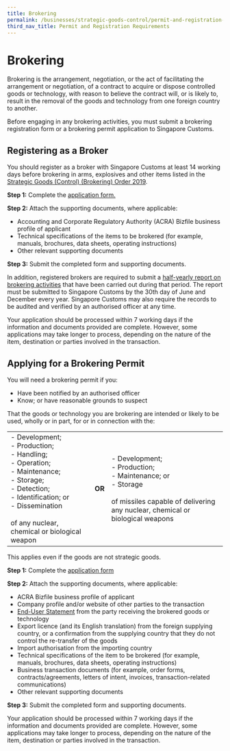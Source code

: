 ```yaml
---
title: Brokering
permalink: /businesses/strategic-goods-control/permit-and-registration-requirements/brokering
third_nav_title: Permit and Registration Requirements
---
```


# Brokering

Brokering is the arrangement, negotiation, or the act of facilitating the arrangement or negotiation, of a contract to acquire or dispose controlled goods or technology, with reason to believe the contract will, or is likely to, result in the removal of the goods and technology from one foreign country to another.

Before engaging in any brokering activities, you must submit a brokering registration form or a brokering permit application to Singapore Customs.

## Registering as a Broker

You should register as a broker with Singapore Customs at least 14 working days before brokering in arms, explosives and other items listed in the  [Strategic Goods (Control) (Brokering) Order 2019](https://sso.agc.gov.sg/SL/SGCA2002-S534-2019?DocDate=20190801).

**Step 1:**  Complete the  [application form.](/eservices/customs-forms-and-service-links)

**Step 2:**  Attach the supporting documents, where applicable:

-   Accounting and Corporate Regulatory Authority (ACRA) Bizfile business profile of applicant
-   Technical specifications of the items to be brokered (for example, manuals, brochures, data sheets, operating instructions)
-   Other relevant supporting documents

**Step 3:**  Submit the completed form and supporting documents.

In addition, registered brokers are required to submit a  [half-yearly report on brokering activities](/eservices/customs-forms-and-service-links)  that have been carried out during that period. The report must be submitted to Singapore Customs by the 30th  day of June and December every year. Singapore Customs may also require the records to be audited and verified by an authorised officer at any time.

Your application should be processed within 7 working days if the information and documents provided are complete. However, some applications may take longer to process, depending on the nature of the item, destination or parties involved in the transaction.

## Applying for a Brokering Permit

You will need a brokering permit if you:

-   Have been notified by an authorised officer
-   Know; or have reasonable grounds to suspect

That the goods or technology you are brokering are intended or likely to be used, wholly or in part, for or in connection with the:

|  |  |  |
|---|---|---|
| - Development;  <br> - Production;  <br> - Handling;  <br> - Operation;  <br> -  Maintenance; <br> - Storage;  <br> - Detection;  <br> - Identification; or  <br> -  Dissemination <br><br> of any nuclear, chemical or biological weapon | **OR** | - Development; <br> - Production; <br> - Maintenance; or <br> - Storage <br><br> of missiles capable of delivering any nuclear, chemical or biological weapons |

This applies even if the goods are not strategic goods.

**Step 1:**  Complete the  [application form](/eservices/customs-forms-and-service-links)

**Step 2:**  Attach the supporting documents, where applicable:

-   ACRA Bizfile business profile of applicant
-   Company profile and/or website of other parties to the transaction
-   [End-User Statement](/eservices/customs-forms-and-service-links)  from the party receiving the brokered goods or technology
-   Export licence (and its English translation) from the foreign supplying country, or a confirmation from the supplying country that they do not control the re-transfer of the goods
-   Import authorisation from the importing country
-   Technical specifications of the item to be brokered (for example, manuals, brochures, data sheets, operating instructions)
-   Business transaction documents (for example, order forms, contracts/agreements, letters of intent, invoices, transaction-related communications)
-   Other relevant supporting documents

**Step 3:**  Submit the completed form and supporting documents.

Your application should be processed within 7 working days if the information and documents provided are complete. However, some applications may take longer to process, depending on the nature of the item, destination or parties involved in the transaction.
